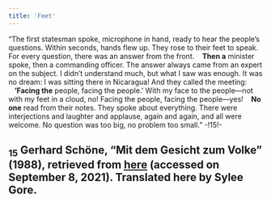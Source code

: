 ```yaml
---
title: 'Feet'
---
```


“The first statesman spoke, microphone in hand, ready to hear the people’s questions. Within seconds, hands flew up. They rose to their feet to speak. For every question, there was an answer from the front. &nbsp;&nbsp;&nbsp;**Then a** minister spoke, then a commanding officer. The answer always came from an expert on the subject. I didn’t understand much, but what I saw was enough. It was no dream: I was sitting there in Nicaragua! And they called the meeting: &nbsp;&nbsp;&nbsp;**‘Facing the** people, facing the people.’ With my face to the people—not with my feet in a cloud, no! Facing the people, facing the people—yes! &nbsp;&nbsp;&nbsp;**No one** read from their notes. They spoke about everything. There were interjections and laughter and applause, again and again, and all were welcome. No question was too big, no problem too small.” -!15!-
## <sub class="subscript">**15**</sub> Gerhard Schöne, “Mit dem Gesicht zum Volke” (1988), retrieved from <u>[here](https://verlag.buschfunk.com/alben/du-hast-es-nur-noch-nicht-probiert-live-dcd/#track1149)</u> (accessed on September 8, 2021). Translated here by Sylee Gore.




